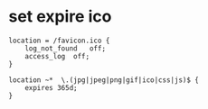 # set expire ico
````
location = /favicon.ico {
    log_not_found   off;
    access_log  off;
}
````

````
location ~*  \.(jpg|jpeg|png|gif|ico|css|js)$ {
    expires 365d;
}
````
